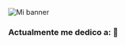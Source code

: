 <!--
**LM-Yair/LM-Yair** is a ✨ _special_ ✨ repository because its `README.md` (this file) appears on your GitHub profile.

Here are some ideas to get you started:

- 🔭 I’m currently working on ...
- 🌱 I’m currently learning ...
- 👯 I’m looking to collaborate on ...
- 🤔 I’m looking for help with ...
- 💬 Ask me about ...
- 📫 How to reach me: ...
- 😄 Pronouns: ...
- ⚡ Fun fact: ...
-->
<img src="https://user-images.githubusercontent.com/47293400/131231501-e1e5dece-0de8-4d3a-9ab3-3bef248b84c2.gif" alt="Mi banner">

### Actualmente me dedico a: 👋
